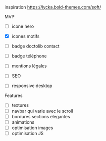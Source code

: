 inspiration
https://lycka.bold-themes.com/soft/

MVP
 - [ ] icone hero
 - [x] icones motifs
 - [ ] badge doctolib contact
 - [ ] badge téléphone
 - [ ] mentions légales
 - [ ] SEO
 - [ ] responsive desktop


Features
 - [ ] textures
 - [ ] navbar qui varie avec le scroll
 - [ ] bordures sections elegantes
 - [ ] animations
 - [ ] optimisation images
 - [ ] optimisation JS
